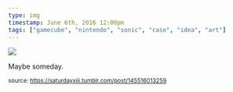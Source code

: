 ```yaml
---
type: img
timestamp: June 6th, 2016 12:00pm
tags: ["gamecube", "nintendo", "sonic", "case", "idea", "art"]
---
```

<img src="https://saturdayxiii.github.io/media/145516013259.jpg"/>

Maybe someday.
 
  
<small>source: https://saturdayxiii.tumblr.com/post/145516013259</small>